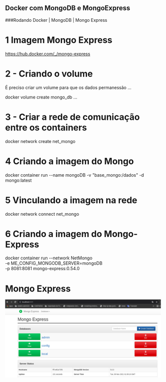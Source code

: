 ## Docker com MongoDB e MongoExpress
###Rodando Docker | MongoDB | Mongo Express

# 1 Imagem Mongo Express
https://hub.docker.com/_/mongo-express

# 2 - Criando o volume
É preciso criar um volume para que os dados permanessão 
...

docker volume create mongo_db
...
# 3 - Criar a rede de comunicação entre os containers

docker network create net_mongo

# 4 Criando a imagem do Mongo

docker container run --name mongoDB -v "base_mongo:/dados" -d mongo:latest

# 5 Vinculando a imagem na rede
docker network connect net_mongo <ID da imagem>

# 6 Criando a imagem do Mongo-Express
docker container run --network NetMongo \
-e ME_CONFIG_MONGODB_SERVER=mongoDB \
-p 8081:8081 mongo-express:0.54.0

# Mongo Express
![Mongo Express](img/mongo-express.png)
